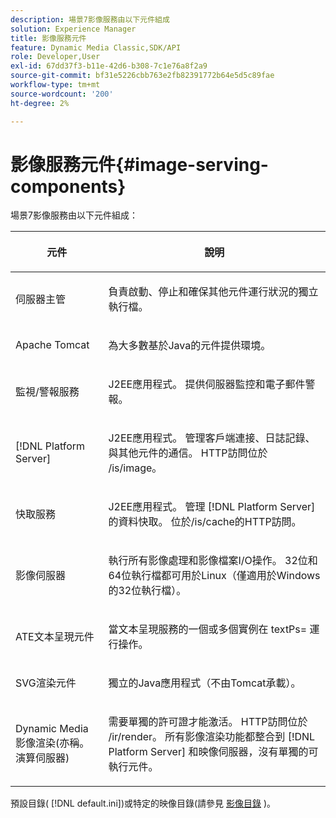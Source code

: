 ```yaml
---
description: 場景7影像服務由以下元件組成
solution: Experience Manager
title: 影像服務元件
feature: Dynamic Media Classic,SDK/API
role: Developer,User
exl-id: 67dd37f3-b11e-42d6-b308-7c1e76a8f2a9
source-git-commit: bf31e5226cbb763e2fb82391772b64e5d5c89fae
workflow-type: tm+mt
source-wordcount: '200'
ht-degree: 2%

---
```


# 影像服務元件{#image-serving-components}

場景7影像服務由以下元件組成：

<table id="table_534AF33FE5C4453EACAE0DF35E8E3B63"> 
 <thead> 
  <tr> 
   <th colname="col1" class="entry"> <p>元件 </p> </th> 
   <th colname="col2" class="entry"> <p>說明 </p> </th> 
  </tr>
 </thead>
 <tbody> 
  <tr> 
   <td colname="col1"> <p>伺服器主管 </p> </td> 
   <td colname="col2"> <p>負責啟動、停止和確保其他元件運行狀況的獨立執行檔。 </p> </td> 
  </tr> 
  <tr> 
   <td colname="col1"> <p>Apache Tomcat </p> </td> 
   <td colname="col2"> <p>為大多數基於Java的元件提供環境。 </p> </td> 
  </tr> 
  <tr> 
   <td colname="col1"> <p>監視/警報服務 </p> </td> 
   <td colname="col2"> <p>J2EE應用程式。 提供伺服器監控和電子郵件警報。 </p> </td> 
  </tr> 
  <tr> 
   <td colname="col1"> <p>[!DNL Platform Server] </p> </td> 
   <td colname="col2"> <p>J2EE應用程式。 管理客戶端連接、日誌記錄、與其他元件的通信。 HTTP訪問位於 <span class="filepath"> /is/image</span>。 </p> </td> 
  </tr> 
  <tr> 
   <td colname="col1"> <p>快取服務 </p> </td> 
   <td colname="col2"> <p>J2EE應用程式。 管理 [!DNL Platform Server]的資料快取。 位於/is/cache的HTTP訪問。 </p> </td> 
  </tr> 
  <tr> 
   <td colname="col1"> <p>影像伺服器 </p> </td> 
   <td colname="col2"> <p>執行所有影像處理和影像檔案I/O操作。 32位和64位執行檔都可用於Linux（僅適用於Windows的32位執行檔）。 </p> </td> 
  </tr> 
  <tr> 
   <td colname="col1"> <p>ATE文本呈現元件 </p> </td> 
   <td colname="col2"> <p>當文本呈現服務的一個或多個實例在 <span class="codeph"> textPs=</span> 運行操作。 </p> </td> 
  </tr> 
  <tr> 
   <td colname="col1"> <p>SVG渲染元件 </p> </td> 
   <td colname="col2"> <p>獨立的Java應用程式（不由Tomcat承載）。 </p> </td> 
  </tr> 
  <tr> 
   <td colname="col1"> <p>Dynamic Media影像渲染(亦稱。 演算伺服器) </p> </td> 
   <td colname="col2"> <p>需要單獨的許可證才能激活。 HTTP訪問位於 <span class="filepath"> /ir/render</span>。 所有影像渲染功能都整合到 [!DNL Platform Server] 和映像伺服器，沒有單獨的可執行元件。 </p> </td> 
  </tr> 
 </tbody> 
</table>

預設目錄( [!DNL default.ini])或特定的映像目錄(請參見 [影像目錄](../../is-api/image-catalog/image-serving-api-ref/c-image-catalog-reference/c-overview/c-overview.md#concept-9ce2b6a133de45f783e95cabc5810ac3) )。
